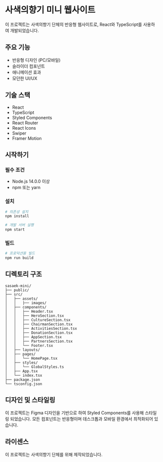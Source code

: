 # 사색의향기 미니 웹사이트

이 프로젝트는 사색의향기 단체의 반응형 웹사이트로, React와 TypeScript를 사용하여 개발되었습니다.

## 주요 기능

- 반응형 디자인 (PC/모바일)
- 슬라이더 컴포넌트
- 애니메이션 효과
- 모던한 UI/UX

## 기술 스택

- React
- TypeScript
- Styled Components
- React Router
- React Icons
- Swiper
- Framer Motion

## 시작하기

### 필수 조건

- Node.js 14.0.0 이상
- npm 또는 yarn

### 설치

```bash
# 의존성 설치
npm install

# 개발 서버 실행
npm start
```

### 빌드

```bash
# 프로덕션용 빌드
npm run build
```

## 디렉토리 구조

```
sasaek-mini/
├── public/
├── src/
│   ├── assets/
│   │   ├── images/
│   ├── components/
│   │   ├── Header.tsx
│   │   ├── HeroSection.tsx
│   │   ├── CultureSection.tsx
│   │   ├── ChairmanSection.tsx
│   │   ├── ActivitiesSection.tsx
│   │   ├── DonationSection.tsx
│   │   ├── AppSection.tsx
│   │   ├── PartnersSection.tsx
│   │   └── Footer.tsx
│   ├── layouts/
│   ├── pages/
│   │   └── HomePage.tsx
│   ├── styles/
│   │   └── GlobalStyles.ts
│   ├── App.tsx
│   └── index.tsx
├── package.json
└── tsconfig.json
```

## 디자인 및 스타일링

이 프로젝트는 Figma 디자인을 기반으로 하여 Styled Components를 사용해 스타일링 되었습니다. 모든 컴포넌트는 반응형이며 데스크톱과 모바일 환경에서 최적화되어 있습니다.

## 라이센스

이 프로젝트는 사색의향기 단체를 위해 제작되었습니다.
